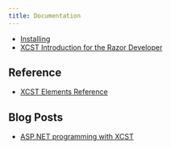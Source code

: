 ```yaml
---
title: Documentation
---
```


- [Installing](installing.html)
- [XCST Introduction for the Razor Developer](intro-for-razor-dev.html)

Reference
---------
- [XCST Elements Reference](elements-ref.html)

Blog Posts
----------
- [ASP.NET programming with XCST](/2016/04/aspnet-programming-with-xcst.html)
